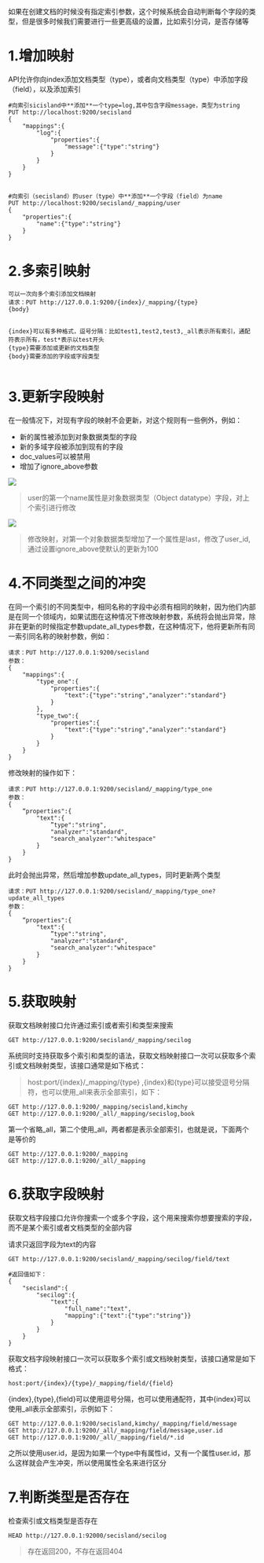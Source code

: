 如果在创建文档的时候没有指定索引参数，这个时候系统会自动判断每个字段的类型，但是很多时候我们需要进行一些更高级的设置，比如索引分词，是否存储等


# 1.增加映射
API允许你向index添加文档类型（type），或者向文档类型（type）中添加字段（field），以及添加索引

```
#向索引sicisland中**添加**一个type=log,其中包含字段message，类型为string
PUT http://localhost:9200/secisland
{
	"mappings":{
		"log":{
			"properties":{
				"message":{"type":"string"}
			}
		}
	}
}


#向索引（secisland）的user（type）中**添加**一个字段（field）为name
PUT http://localhost:9200/secisland/_mapping/user
{
	"properties":{
		"name":{"type":"string"}
	}
}

```


# 2.多索引映射



```
可以一次向多个索引添加文档映射
请求：PUT http://127.0.0.1:9200/{index}/_mapping/{type}
{body}


{index}可以有多种格式，逗号分隔：比如test1,test2,test3,_all表示所有索引，通配符表示所有，test*表示以test开头
{type}需要添加或更新的文档类型
{body}需要添加的字段或字段类型


```



# 3.更新字段映射

在一般情况下，对现有字段的映射不会更新，对这个规则有一些例外，例如：

* 新的属性被添加到对象数据类型的字段
* 新的多域字段被添加到现有的字段
* doc_values可以被禁用
* 增加了ignore_above参数


![](/Users/chenyansong/Documents/note/elasticsearch/Elasticsearch技术解析与实战_读书笔记/images/mapping_1.png)

> user的第一个name属性是对象数据类型（Object datatype）字段，对上个索引进行修改

![](/Users/chenyansong/Documents/note/elasticsearch/Elasticsearch技术解析与实战_读书笔记/images/mapping_2.png)

> 修改映射，对第一个对象数据类型增加了一个属性是last，修改了user_id,通过设置ignore_above使默认的更新为100


# 4.不同类型之间的冲突

在同一个索引的不同类型中，相同名称的字段中必须有相同的映射，因为他们内部是在同一个领域内，如果试图在这种情况下修改映射参数，系统将会抛出异常，除非在更新的时候指定参数update_all_types参数，在这种情况下，他将更新所有同一索引同名称的映射参数，例如：


```
请求：PUT http://127.0.0.1:9200/secisland
参数：
{
    "mappings":{
        "type_one":{
            "properties":{
                "text":{"type":"string","analyzer":"standard"}
            }
        },
        "type_two":{
            "properties":{
                "text":{"type":"string","analyzer":"standard"}
            }
        }
    }
}

```

修改映射的操作如下：

```
请求：PUT http://127.0.0.1:9200/secisland/_mapping/type_one
参数：
{
    “properties":{
        "text":{
            ”type":"string",
            "analyzer":"standard",
            "search_analyzer":"whitespace"
        }
    }
}

```
此时会抛出异常，然后增加参数update_all_types，同时更新两个类型

```
请求：PUT http://127.0.0.1:9200/secisland/_mapping/type_one?update_all_types
参数：
{
    “properties":{
        "text":{
            ”type":"string",
            "analyzer":"standard",
            "search_analyzer":"whitespace"
        }
    }
}
```

# 5.获取映射

获取文档映射接口允许通过索引或者索引和类型来搜索

```
GET http://127.0.0.1:9200/secisland/_mapping/secilog
```

系统同时支持获取多个索引和类型的语法，获取文档映射接口一次可以获取多个索引或文档映射类型，该接口通常是如下格式：
> host:port/{index}/_mapping/{type} ,{index}和{type}可以接受逗号分隔符，也可以使用_all来表示全部索引，如下：

```
GET http://127.0.0.1:9200/_mapping/secisland,kimchy
GET http://127.0.0.1:9200/_all/_mapping/secislog,book
```

第一个省略_all，第二个使用_all，两者都是表示全部索引，也就是说，下面两个是等价的

```
GET http://127.0.0.1:9200/_mapping
GET http://127.0.0.1:9200/_all/_mapping
```


# 6.获取字段映射


获取文档字段接口允许你搜索一个或多个字段，这个用来搜索你想要搜索的字段，而不是某个索引或者文档类型的全部内容

请求只返回字段为text的内容

```
GET http://127.0.0.1:9200/secisland/_mapping/secilog/field/text

#返回值如下：
{
    "secisland":{
        "secilog":{
            "text":{
                "full_name":"text",
                "mapping":{"text":{"type":"string"}}
            }
        }
    }
}
```

获取文档字段映射接口一次可以获取多个索引或文档映射类型，该接口通常是如下格式：

```
host:port/{index}/{type}/_mapping/field/{field}
```

{index},{type},{field}可以使用逗号分隔，也可以使用通配符，其中{index}可以使用_all表示全部索引，示例如下：

```
GET http://127.0.0.1:9200/secisland,kimchy/_mapping/field/message
GET http://127.0.0.1:9200/_all/_mapping/field/message,user.id
GET http://127.0.0.1:9200/_all/_mapping/field/*.id
```


之所以使用user.id，是因为如果一个type中有属性id，又有一个属性user.id，那么这样就会产生冲突，所以使用属性全名来进行区分

# 7.判断类型是否存在

检查索引或文档类型是否存在

```
HEAD http://127.0.0.1:92000/secisland/secilog
```

> 存在返回200，不存在返回404

